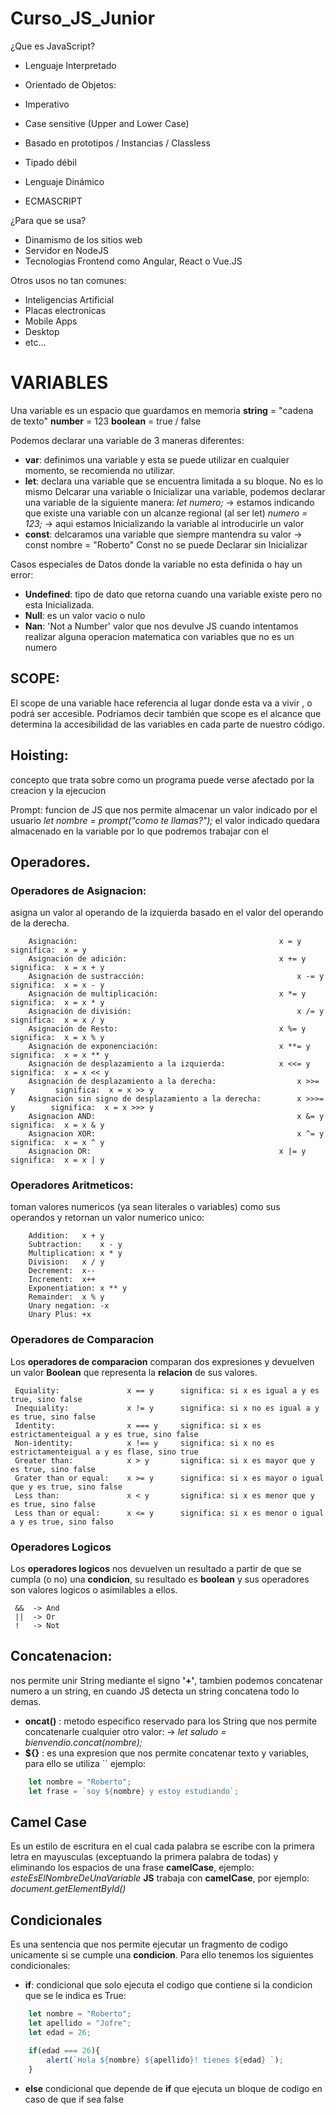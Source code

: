 # Curso_JS_Junior
¿Que es JavaScript?
- Lenguaje Interpretado
- Orientado de Objetos: 
- Imperativo
- Case sensitive (Upper and Lower Case)
- Basado en prototipos / Instancias / Classless
- Tipado débil
- Lenguaje Dinámico

- ECMASCRIPT

¿Para que se usa?
- Dinamismo de los sitios web
- Servidor en NodeJS
- Tecnologias Frontend como Angular, React o Vue.JS

Otros usos no tan comunes:
- Inteligencias Artificial
- Placas electronicas
- Mobile Apps
- Desktop
- etc...

# VARIABLES
Una variable es un espacio que guardamos en memoria
 **string** = "cadena de texto"
 **number** = 123
 **boolean** =  true / false

Podemos declarar una variable de 3 maneras diferentes:
 - **var**: definimos una variable y esta se puede utilizar en cualquier momento, se recomienda no utilizar.
 - **let**: declara una variable que se encuentra limitada a su bloque. No es lo mismo Delcarar una variable o Inicializar una variable, podemos declarar una variable de la siguiente manera:
    *let numero;*   -> estamos indicando que existe una variable con un alcanze regional (al ser let)
    *numero = 123;*   -> aqui estamos Inicializando la variable al introducirle un valor
 - **const**: delcaramos una variable que siempre mantendra su valor
    -> const nombre = "Roberto"
    Const no se puede Declarar sin Inicializar

Casos especiales de Datos donde la variable no esta definida o hay un error:
 - **Undefined**: tipo de dato que retorna cuando una variable existe pero no esta Inicializada.
 - **Null**: es un valor vacio o nulo
 - **Nan**: 'Not a Number' valor que nos devulve JS cuando intentamos realizar alguna operacion matematica con variables que no es un numero

## SCOPE: 
El scope de una variable hace referencia al lugar donde esta va a vivir , o podrá ser accesible. Podríamos decir también que scope es el alcance que determina la accesibilidad de las variables en cada parte de nuestro código.

## Hoisting: 
concepto que trata sobre como un programa puede verse afectado por la creacion y la ejecucion

Prompt: funcion de JS que nos permite almacenar un valor indicado por el usuario
    *let nombre = prompt("como te llamas?");*
el valor indicado quedara almacenado en la variable por lo que podremos trabajar con el

## Operadores.
### Operadores de Asignacion: 
asigna un valor al operando de la izquierda basado en el valor del operando de la derecha.
```
    Asignación: 	                                        x = y           significa:	x = y
    Asignación de adición: 	                                x += y          significa:	x = x + y
    Asignación de sustracción:	                                x -= y          significa:	x = x - y
    Asignación de multiplicación: 	                        x *= y          significa:	x = x * y
    Asignación de división: 	                                x /= y          significa:	x = x / y
    Asignación de Resto: 	                                x %= y          significa:	x = x % y
    Asignación de exponenciación: 	                        x **= y         significa:	x = x ** y
    Asignación de desplazamiento a la izquierda: 	        x <<= y         significa:	x = x << y
    Asignación de desplazamiento a la derecha: 	                x >>= y         significa:  x = x >> y
    Asignación sin signo de desplazamiento a la derecha:        x >>>= y        significa:	x = x >>> y
    Asignacion AND: 	                                        x &= y          significa:	x = x & y
    Asignacion XOR: 	                                        x ^= y          significa:	x = x ^ y
    Asignacion OR: 	                                        x |= y          significa:	x = x | y
```
### Operadores Aritmeticos: 
toman valores numericos (ya sean literales o variables) como sus operandos y retornan un valor numerico unico:
```
    Addition:   x + y
    Subtraction:    x - y
    Multiplication: x * y
    Division:   x / y
    Decrement:  x--
    Increment:  x++
    Exponentiation: x ** y
    Remainder:  x % y
    Unary negation: -x
    Unary Plus: +x
```
### Operadores de Comparacion
Los **operadores de comparacion** comparan dos expresiones y devuelven un valor **Boolean** que representa la **relacion** de sus valores.
```
 Equiality:               x == y      significa: si x es igual a y es true, sino false
 Inequiality:             x != y      significa: si x no es igual a y es true, sino false
 Identity:                x === y     significa: si x es estrictamenteigual a y es true, sino false
 Non-identity:            x !== y     significa: si x no es estrictamenteigual a y es flase, sino true
 Greater than:            x > y       significa: si x es mayor que y es true, sino false
 Grater than or equal:    x >= y      significa: si x es mayor o igual que y es true, sino false
 Less than:               x < y       significa: si x es menor que y es true, sino false
 Less than or equal:      x <= y      significa: si x es menor o igual a y es true, sino falso
```
### Operadores Logicos
Los **operadores logicos** nos devuelven un resultado a partir de que se cumpla (o no) una **condicion**, su resultado es **boolean** y sus operadores son valores logicos o asimilables a ellos.
```
 &&  -> And 
 ||  -> Or
 !   -> Not
```
## Concatenacion: 
nos permite unir String mediante el signo **'+'**, tambien podemos concatenar numero a un string, en cuando JS detecta un string concatena todo lo demas.
- **oncat()** : metodo especifico reservado para los String que nos permite concatenarle cualquier otro valor: -> *let saludo = bienvendio.concat(nombre);*
- **${}** : es una expresion que nos permite concatenar texto y variables, para ello se utiliza `` ejemplo:
```javascript
    let nombre = "Roberto";
    let frase = `soy ${nombre} y estoy estudiando`;
```
## Camel Case
Es un estilo de escritura en el cual cada palabra se escribe con la primera letra en mayusculas (exceptuando la primera palabra de todas) y eliminando los espacios de una frase **camelCase**, ejemplo: *esteEsElNombreDeUnaVariable*
**JS** trabaja con **camelCase**, por ejemplo: *document.getElementById()*

## Condicionales
Es una sentencia que nos permite ejecutar un fragmento de codigo unicamente si se cumple una **condicion**.
Para ello tenemos los siguientes condicionales:
- **if**: condicional que solo ejecuta el codigo que contiene si la condicion que se le indica es True:
```javascript
    let nombre = "Roberto";
    let apellido = "Jofre";
    let edad = 26;

    if(edad === 26){
        alert(`Hola ${nombre} ${apellido}! tienes ${edad} `);
    }
```

- **else** condicional que depende de **if** que ejecuta un bloque de codigo en caso de que if sea false